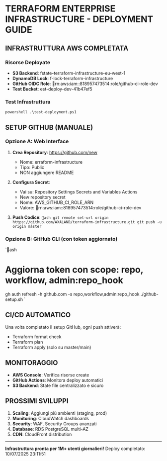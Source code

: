 ﻿#  TERRAFORM ENTERPRISE INFRASTRUCTURE - DEPLOYMENT GUIDE

##  INFRASTRUTTURA AWS COMPLETATA

###  Risorse Deployate
- **S3 Backend**: 	fstate-terraform-infrastructure-eu-west-1
- **DynamoDB Lock**: 	f-lock-terraform-infrastructure  
- **GitHub OIDC Role**: rn:aws:iam::818957473514:role/github-ci-role-dev
- **Test Bucket**: 	est-deploy-dev-41b47ef5

###  Test Infrastruttura
`powershell
.\test-deployment.ps1
`

##  SETUP GITHUB (MANUALE)

### Opzione A: Web Interface
1. **Crea Repository**: https://github.com/new
   - Nome: 	erraform-infrastructure 
   - Tipo: Public
   - NON aggiungere README

2. **Configura Secret**:
   - Vai su: Repository Settings  Secrets and Variables  Actions
   - New repository secret
   - Nome: AWS_GITHUB_CI_ROLE_ARN
   - Valore: rn:aws:iam::818957473514:role/github-ci-role-dev

3. **Push Codice**:
   `ash
   git remote set-url origin https://github.com/AXALAND/terraform-infrastructure.git
   git push -u origin master
   `

### Opzione B: GitHub CLI (con token aggiornato)
`ash
# Aggiorna token con scope: repo, workflow, admin:repo_hook
gh auth refresh -h github.com -s repo,workflow,admin:repo_hook
./github-setup.sh
`

##  CI/CD AUTOMATICO

Una volta completato il setup GitHub, ogni push attiverà:
-  Terraform format check
-  Terraform plan
-  Terraform apply (solo su master/main)

##  MONITORAGGIO

- **AWS Console**: Verifica risorse create
- **GitHub Actions**: Monitora deploy automatici  
- **S3 Backend**: State file centralizzato e sicuro

##  PROSSIMI SVILUPPI

1. **Scaling**: Aggiungi più ambienti (staging, prod)
2. **Monitoring**: CloudWatch dashboards
3. **Security**: WAF, Security Groups avanzati
4. **Database**: RDS PostgreSQL multi-AZ
5. **CDN**: CloudFront distribution

---
**Infrastruttura pronta per 1M+ utenti giornalieri!** 
Deploy completato: 10/07/2025 23:11:51
